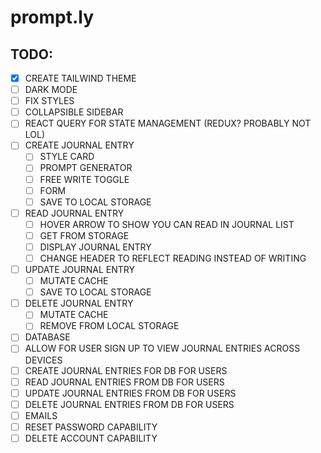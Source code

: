 # prompt.ly

## TODO:

- [x] CREATE TAILWIND THEME
- [ ] DARK MODE
- [ ] FIX STYLES
- [ ] COLLAPSIBLE SIDEBAR
- [ ] REACT QUERY FOR STATE MANAGEMENT (REDUX? PROBABLY NOT LOL)
- [ ] CREATE JOURNAL ENTRY
  - [ ] STYLE CARD
  - [ ] PROMPT GENERATOR
  - [ ] FREE WRITE TOGGLE
  - [ ] FORM
  - [ ] SAVE TO LOCAL STORAGE
- [ ] READ JOURNAL ENTRY
  - [ ] HOVER ARROW TO SHOW YOU CAN READ IN JOURNAL LIST
  - [ ] GET FROM STORAGE
  - [ ] DISPLAY JOURNAL ENTRY
  - [ ] CHANGE HEADER TO REFLECT READING INSTEAD OF WRITING
- [ ] UPDATE JOURNAL ENTRY
  - [ ] MUTATE CACHE
  - [ ] SAVE TO LOCAL STORAGE
- [ ] DELETE JOURNAL ENTRY
  - [ ] MUTATE CACHE
  - [ ] REMOVE FROM LOCAL STORAGE
- [ ] DATABASE
- [ ] ALLOW FOR USER SIGN UP TO VIEW JOURNAL ENTRIES ACROSS DEVICES
- [ ] CREATE JOURNAL ENTRIES FOR DB FOR USERS
- [ ] READ JOURNAL ENTRIES FROM DB FOR USERS
- [ ] UPDATE JOURNAL ENTRIES FROM DB FOR USERS
- [ ] DELETE JOURNAL ENTRIES FROM DB FOR USERS
- [ ] EMAILS
- [ ] RESET PASSWORD CAPABILITY
- [ ] DELETE ACCOUNT CAPABILITY
